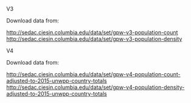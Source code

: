 
V3

Download data from:

http://sedac.ciesin.columbia.edu/data/set/gpw-v3-population-count
http://sedac.ciesin.columbia.edu/data/set/gpw-v3-population-density





V4

Download data from:

http://sedac.ciesin.columbia.edu/data/set/gpw-v4-population-count-adjusted-to-2015-unwpp-country-totals
http://sedac.ciesin.columbia.edu/data/set/gpw-v4-population-density-adjusted-to-2015-unwpp-country-totals

